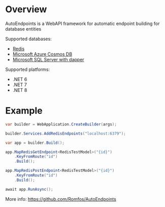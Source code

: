 # Overview

AutoEndpoints is a WebAPI framework for automatic endpoint building for database entities

Supported databases:
- [Redis](https://www.nuget.org/packages/AutoEndpoints.Redis) 
- [Microsoft Azure Cosmos DB](https://www.nuget.org/packages/AutoEndpoints.Cosmos)
- [Microsoft SQL Server with dapper](https://www.nuget.org/packages/AutoEndpoints.Dapper.SqlServer)

Supported platforms:
 - .NET 6
 - .NET 7 
 - .NET 8

# Example

```csharp
var builder = WebApplication.CreateBuilder(args);

builder.Services.AddRedisEndpoints("localhost:6379");

var app = builder.Build();

app.MapRedisGetEndpoint<RedisTestModel>("{id}")
    .KeyFromRoute("id")
    .Build();

app.MapRedisPostEndpoint<RedisTestModel>("{id}")
    .KeyFromRoute("id")
    .Build();

await app.RunAsync();
```

More info: https://github.com/Romfos/AutoEndpoints